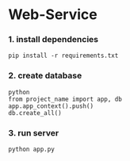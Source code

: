 # Web-Service

### 1. install dependencies

```shell
pip install -r requirements.txt
```

### 2. create database

```shell
python
from project_name import app, db
app.app_context().push()
db.create_all()
```

### 3. run server

```shell
python app.py
```